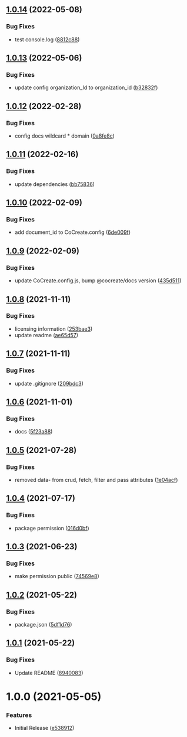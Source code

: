 ## [1.0.14](https://github.com/CoCreate-app/CoCreate-auth/compare/v1.0.13...v1.0.14) (2022-05-08)


### Bug Fixes

* test console.log ([8812c88](https://github.com/CoCreate-app/CoCreate-auth/commit/8812c88149ede85964af93806d3be7a694a40993))

## [1.0.13](https://github.com/CoCreate-app/CoCreate-auth/compare/v1.0.12...v1.0.13) (2022-05-06)


### Bug Fixes

* update config organization_Id to organization_id ([b32832f](https://github.com/CoCreate-app/CoCreate-auth/commit/b32832ff9782df068dc573abf7dd5da64ed6382b))

## [1.0.12](https://github.com/CoCreate-app/CoCreate-auth/compare/v1.0.11...v1.0.12) (2022-02-28)


### Bug Fixes

* config docs wildcard * domain ([0a8fe8c](https://github.com/CoCreate-app/CoCreate-auth/commit/0a8fe8ce9c199e7ad71839f7b365eedbabf7527e))

## [1.0.11](https://github.com/CoCreate-app/CoCreate-auth/compare/v1.0.10...v1.0.11) (2022-02-16)


### Bug Fixes

* update dependencies ([bb75836](https://github.com/CoCreate-app/CoCreate-auth/commit/bb758369b07b8c3e37a9b7acd4fe98550e888573))

## [1.0.10](https://github.com/CoCreate-app/CoCreate-auth/compare/v1.0.9...v1.0.10) (2022-02-09)


### Bug Fixes

* add document_id to CoCreate.config ([6de009f](https://github.com/CoCreate-app/CoCreate-auth/commit/6de009f2019f97c9a14219501bf4072f569bf6d4))

## [1.0.9](https://github.com/CoCreate-app/CoCreate-auth/compare/v1.0.8...v1.0.9) (2022-02-09)


### Bug Fixes

* update CoCreate.config.js, bump @cocreate/docs version ([435d511](https://github.com/CoCreate-app/CoCreate-auth/commit/435d5115aa7ea77a181eb7b48114b6c322834c3a))

## [1.0.8](https://github.com/CoCreate-app/CoCreate-auth/compare/v1.0.7...v1.0.8) (2021-11-11)


### Bug Fixes

* licensing information ([253bae3](https://github.com/CoCreate-app/CoCreate-auth/commit/253bae37b40184acefef7846fbdae093883d8e44))
* update readme ([ae65d57](https://github.com/CoCreate-app/CoCreate-auth/commit/ae65d575fe03c0224670693f30b010f4a78a1797))

## [1.0.7](https://github.com/CoCreate-app/CoCreate-auth/compare/v1.0.6...v1.0.7) (2021-11-11)


### Bug Fixes

* update .gitignore ([209bdc3](https://github.com/CoCreate-app/CoCreate-auth/commit/209bdc3e6894590966c74a3ae145e755a030d48e))

## [1.0.6](https://github.com/CoCreate-app/CoCreate-auth/compare/v1.0.5...v1.0.6) (2021-11-01)


### Bug Fixes

* docs ([5f23a88](https://github.com/CoCreate-app/CoCreate-auth/commit/5f23a889cccf1399c15e7ac7b894624234fad942))

## [1.0.5](https://github.com/CoCreate-app/CoCreate-auth/compare/v1.0.4...v1.0.5) (2021-07-28)


### Bug Fixes

* removed data- from crud, fetch, filter and pass attributes ([1e04acf](https://github.com/CoCreate-app/CoCreate-auth/commit/1e04acf6374e52576df74e7d8c3005f236be77e5))

## [1.0.4](https://github.com/CoCreate-app/CoCreate-auth/compare/v1.0.3...v1.0.4) (2021-07-17)


### Bug Fixes

* package permission ([016d0bf](https://github.com/CoCreate-app/CoCreate-auth/commit/016d0bf8cb4d6fd3bbf321486c4091a0e7111c02))

## [1.0.3](https://github.com/CoCreate-app/CoCreate-auth/compare/v1.0.2...v1.0.3) (2021-06-23)


### Bug Fixes

* make permission public ([74569e8](https://github.com/CoCreate-app/CoCreate-auth/commit/74569e8222986718860ef6d0381b6c307e32a8e9))

## [1.0.2](https://github.com/CoCreate-app/CoCreate-auth/compare/v1.0.1...v1.0.2) (2021-05-22)


### Bug Fixes

* package.json ([5df1d76](https://github.com/CoCreate-app/CoCreate-auth/commit/5df1d7695ff4eb05b9cd170ab4acc369b9b1cfc0))

## [1.0.1](https://github.com/CoCreate-app/CoCreate-auth/compare/v1.0.0...v1.0.1) (2021-05-22)


### Bug Fixes

* Update README ([8940083](https://github.com/CoCreate-app/CoCreate-auth/commit/8940083818747666851851ca44b80f9cd8037527))

# 1.0.0 (2021-05-05)


### Features

* Initial Release ([e538912](https://github.com/CoCreate-app/CoCreate-auth/commit/e5389129e3efd905fc6c74c2da03f33c98bfacac))

